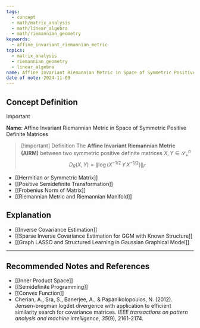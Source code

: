 ```yaml
---
tags:
  - concept
  - math/matrix_analysis
  - math/linear_algebra
  - math/riemannian_geometry
keywords:
  - affine_invariant_riemannian_metric
topics:
  - matrix_analysis
  - riemannian_geometry
  - linear_algebra
name: Affine Invariant Riemannian Metric in Space of Symmetric Positive Definite Matrices
date of note: 2024-11-09
---
```


## Concept Definition

>[!important]
>**Name**: Affine Invariant Riemannian Metric in Space of Symmetric Positive Definite Matrices

>[!important] Definition
>The **Affine Invariant Riemannian Metric (AIRM)** between two symmetric positive definite matrices $X, Y\in \mathcal{S}_{+}^{n}$
>$$
>D_{R}(X, Y) = \left\lVert \log \left(X^{- 1/2}\,Y\,X^{- 1/2}\right) \right\rVert_{F} 
>$$

- [[Hermitian or Symmetric Matrix]]
- [[Positive Semidefinite Transformation]]
- [[Frobenius Norm of Matrix]]
- [[Riemannian Metric and Riemannian Manifold]]

## Explanation


- [[Inverse Covariance Estimation]]
- [[Sparse Inverse Covariance Estimation for GGM with Known Structure]]
- [[Graph LASSO and Structured Learning in Gaussian Graphical Model]]




-----------
##  Recommended Notes and References


- [[Inner Product Space]]
- [[Semidefinite Programming]]
- [[Convex Function]]
- Cherian, A., Sra, S., Banerjee, A., & Papanikolopoulos, N. (2012). Jensen-bregman logdet divergence with application to efficient similarity search for covariance matrices. _IEEE transactions on pattern analysis and machine intelligence_, _35_(9), 2161-2174.